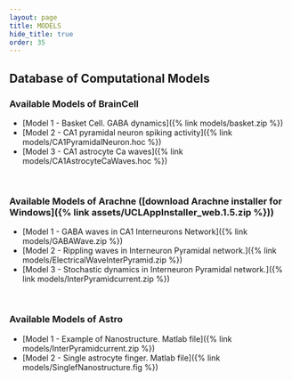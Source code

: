 ```yaml
---
layout: page
title: MODELS
hide_title: true
order: 35
---
```


## Database of Computational Models

### Available Models of BrainCell
- [Model 1 - Basket Cell. GABA dynamics]({% link models/basket.zip %})
- [Model 2 - CA1 pyramidal neuron spiking activity]({% link models/CA1PyramidalNeuron.hoc %})
- [Model 3 - CA1 astrocyte Ca waves]({% link models/CA1AstrocyteCaWaves.hoc %})
<br>

### Available Models of Arachne ([download Arachne installer for Windows]({% link assets/UCLAppInstaller_web.1.5.zip %}))
- [Model 1 - GABA waves in CA1 Interneurons Network]({% link models/GABAWave.zip %})
- [Model 2 - Rippling waves in Interneuron Pyramidal network.]({% link models/ElectricalWaveInterPyramid.zip %})
- [Model 3 - Stochastic dynamics in Interneuron Pyramidal network.]({% link models/InterPyramidcurrent.zip %})
<br>

### Available Models of Astro
- [Model 1 - Example of Nanostructure. Matlab file]({% link models/InterPyramidcurrent.zip %})
- [Model 2 - Single astrocyte finger. Matlab file]({% link models/SinglefNanostructure.fig %})

